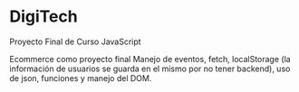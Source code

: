 # DigiTech
Proyecto Final de Curso JavaScript

Ecommerce como proyecto final
Manejo de eventos, fetch, localStorage (la información de usuarios se guarda en el mismo por no tener backend), uso de json, funciones y manejo del DOM.
